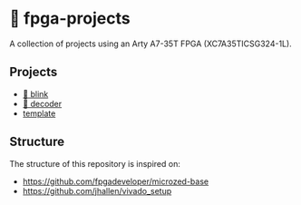 # :space_invader: fpga-projects

A collection of projects using an Arty A7-35T FPGA (XC7A35TICSG324-1L).

## Projects

- [:rotating_light: blink](/blink/)
- [:1234: decoder](/decoder/)
- [template](/template/)

## Structure

The structure of this repository is inspired on:

- https://github.com/fpgadeveloper/microzed-base
- https://github.com/jhallen/vivado_setup